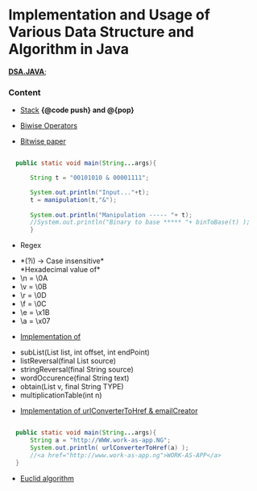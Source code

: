 # Implementation and Usage of Various Data Structure and Algorithm in Java

  **[DSA.JAVA](https://work-ps.herokuapp.com)**;

### Content 
 * [Stack](src/main/java/lang/java/dsa/stack/Stack.java)
	**{@code push} and @{pop}**

 * [Biwise Operators](src/main/java/lang/java/prac/Bitwise.java)
   <br/><li> <a href="https://amudabadmus.wordpress.com/2019/01/13/how-bitwise-operation-works-in-java/"> Bitwise paper</a></li>
  ```Java

	public static void main(String...args){

		String t = "00101010 & 00001111";

		System.out.println("Input..."+t);
		t = manipulation(t,"&"); 
		
		System.out.println("Manipulation ----- "+ t);
		//System.out.println("Binary to base ***** "+ binToBase(t) );
		}
  ``` 
  * Regex<br/>
    <li>*(?i) -> Case insensitive*</li>
    *Hexadecimal value of*
    <li>\n = \0A</li>
    <li>\v = \0B</li>
    <li>\r = \0D</li>
    <li>\f = \0C</li>
    <li>\e = \x1B</li>
    <li>\a = \x07</li>

  * [Implementation of](src/main/java/lang/java/prac/Implementation.java)
	<li> subList(List<String> list, int offset, int endPoint)
	</li><li> listReversal(final List<String> source)
	</li><li> stringReversal(final String source)
	</li><li> wordOccurence(final String text)
	</li><li> obtain(List<T> v, final String TYPE)
	</li><li> multiplicationTable(int n)
	</li>
	
   
 * [Implementation of urlConverterToHref & emailCreator](src/main/java/lang/java/prac/Implementation.java)
  ```Java

	public static void main(String...args){
		String a = "http://WWW.work-as-app.NG";
		System.out.println( urlConverterToHref(a) ); 
		//<a href="http://www.work-as-app.ng">WORK-AS-APP</a> 
	}
  ```  	

   * [Euclid algorithm](https://amudabadmus.wordpress.com/2019/04/08/implementation-real-life-application-of-euclid-algorithmpaper/)
